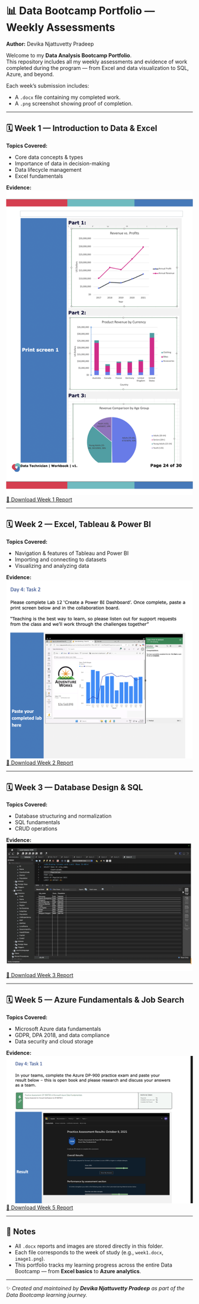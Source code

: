 # 📊 Data Bootcamp Portfolio — Weekly Assessments  
**Author:** Devika Njattuvetty Pradeep  

Welcome to my **Data Analysis Bootcamp Portfolio**.  
This repository includes all my weekly assessments and evidence of work completed during the program — from Excel and data visualization to SQL, Azure, and beyond.

Each week’s submission includes:  
- A `.docx` file containing my completed work.  
- A `.png` screenshot showing proof of completion.

---

## 🗓️ Week 1 — Introduction to Data & Excel  

**Topics Covered:**  
- Core data concepts & types  
- Importance of data in decision-making  
- Data lifecycle management  
- Excel fundamentals  

**Evidence:**  
![Week 1 Screenshot](image1.png)  
[📄 Download Week 1 Report](week1.docx)

---

## 🗓️ Week 2 — Excel, Tableau & Power BI  

**Topics Covered:**  
- Navigation & features of Tableau and Power BI  
- Importing and connecting to datasets  
- Visualizing and analyzing data  

**Evidence:**  
![Week 2 Screenshot](image2.png)  
[📄 Download Week 2 Report](week2.docx)

---

## 🗓️ Week 3 — Database Design & SQL  

**Topics Covered:**  
- Database structuring and normalization  
- SQL fundamentals  
- CRUD operations  

**Evidence:**  
![Week 3 Screenshot](image3.png)  
[📄 Download Week 3 Report](week3.docx)

---

## 🗓️ Week 5 — Azure Fundamentals & Job Search  

**Topics Covered:**  
- Microsoft Azure data fundamentals  
- GDPR, DPA 2018, and data compliance  
- Data security and cloud storage  

**Evidence:**  
![Week 5 Screenshot](image5.png)  
[📄 Download Week 5 Report](week5.docx)

---

## 🧠 Notes  

- All `.docx` reports and images are stored directly in this folder.  
- Each file corresponds to the week of study (e.g., `week1.docx`, `image1.png`).  
- This portfolio tracks my learning progress across the entire Data Bootcamp — from **Excel basics** to **Azure analytics**.

---

✨ *Created and maintained by **Devika Njattuvetty Pradeep** as part of the Data Bootcamp learning journey.*

